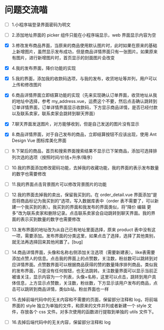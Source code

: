 # 问题交流喵

- [ ] 1.小程序端登录界面密码为明文

- [ ] 2.添加地址界面的 picker 组件只能在小程序端显示，web 界面显示内容为空

- [x] 3.修改发布商品界面，当原来的商品使用默认图片时，此时如果在原来的基础上新增图片，虽然显示发布成功，但是商品详情界面只有一张图片。如果原来有图片，进行新增图片时，首页显示的封面图片会改变

- [x] 4.我的发布界面，降价功能的实现

- [x] 5.我的界面，添加我的收款码选项，与我的发布，收货地址等并列，用户可以上传和修改图片

- [x] 6.商品详情界面立即结算功能的实现（先来实现确认订单界面，收货地址从我的地址中选择，参考 my_address.vue，运费这个不要，然后点击确认跳转到订单详情界面，订单详情界面显示收款码，下方显示商品详情，是否已经付款以及联系卖家，联系卖家会跳转到聊天界面）

- [x] 7.聊天界面发送图片，对方能够收到，但是自己发送的图片没有显示

- [x] 8.商品详情界面，对于自己发布的商品，立即结算按钮不应该出现，使用 Ant Design Vue 图标库美化界面

- [ ] 9.下架后的商品，首页和搜索界面搜索结果不显示已下架商品，添加可选择排列次选的选项（按照时间/价钱+升序/降序）

- [ ] 10.我的界面添加修改密码功能，去掉我的收藏功能，我的界面的表示发布数量的数字也需要修改

- [ ] 11.我的界面点击背景图片可以修改背景图片的功能

- [ ] 12.我的界面去掉我的卖出，保留我买到的。在 order_detail.vue 界面添加“是否将商品标记为我买到的”选项，写入数据库表中（order 表不需要了，可以新建一个我买到的表）。我买到的界面和我发布的界面类似，将“降价 编辑 更多"改为联系卖家和删除记录。点击联系卖家会自动跳转到聊天界面。我的界面的表示买到数量的数字也需要修改

- [ ] 13.发布界面的地址改为从自己已有地址里面选择，原来 product 表中没有这一项，需要添加。发布界面的分类这里，如果点击了选择，选择了其他类别，就无法再选择回来其他闲置了。[bug]

- [ ] 14.商品详情界面，头像和名称右侧添加关注选项（需要新建表）。like表需要添加点赞人的信息。点击我的界面上的点赞数，关注数，粉丝数可以跳转到对应详情界面。点赞数界面可以根据商品获得的赞的数量降序排列商品，类似我的发布界面，只是没有任何按钮，也无法跳转。关注数量界面可以显示当前正被谁关注，显示内容为一个列表，头像+名称，这里可以点击，跳转到用户具体信息，上方显示点赞数，关注数，粉丝数，下方显示该用户发布的商品，点击可以跳转到商品详情，类似b站。粉丝界面也一样

- [ ] 15.去掉前端代码中的无关内容和不需要的页面，保留部分注释和 log，将前端界面的 style 独立为单独的文件，和原来的文件并列或者新建一个 style 文件，存放各个 css 文件。对多次使用的函数进行提取到单独的 utils 文件下。

- [ ] 16.去掉后端代码中的无关内容，保留部分注释和 log
